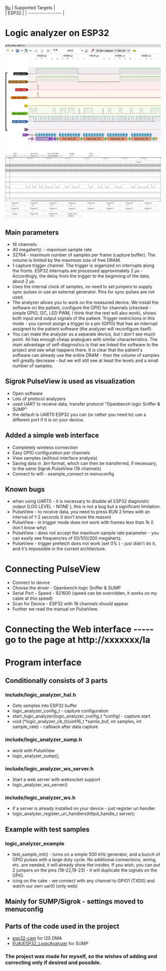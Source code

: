 [Ru](/README-RU.md)
| Supported Targets |  
| ESP32             | 
| ----------------- |

# Logic analyzer on ESP32

![PulseView](/sigrok_esp.jpg)
![WebSocket](/la_ws.jpg)

## Main parameters
  - 16 channels.
  - 40 megahertz. - maximum sample rate
  - 32764 - maximum number of samples per frame (capture buffer). The volume is limited by the maximum size of free DRAM.
  - 1 capture trigger channel. The trigger is organized on interrupts along the fronts. ESP32 interrupts are processed approximately 2 µs - Accordingly, the delay from the trigger to the beginning of the data, about 2 µs.
  - Uses the internal clock of samples, no need to set jumpers to supply sync pulses or use an external generator. Pins for sync pulses are not used.
  - The analyzer allows you to work on the measured device. We install the software on the patient, configure the GPIO for channels (checked - simple GPIO, I2C, LED PWM, I think that the rest will also work), shows both input and output signals of the patient. Trigger restrictions in this mode - you cannot assign a trigger to a pin (GPIO) that has an interrupt assigned to the patient software (the analyzer will reconfigure itself)
  - You can make the analyzer as a separate device, but I don't see much point. Ali has enough cheap analogues with similar characteristics. The main advantage of self-diagnostics is that we linked the software to the project and see what happens there. It is clear that the patient's software can already use the entire DRAM - then the volume of samples will greatly decrease - but we will still see at least the levels and a small number of samples.
  ## Sigrok PulseView is used as visualization
   - Open software
   - Lots of protocol analyzers
   - used UART to receive data, transfer protocol "Openbench logic Sniffer & SUMP"
   - the default is UART0 ESP32 you can (or rather you need to) use a different port if it is on your device.
  ## Added a simple web interface
   - Completely wireless connection
   - Easy GPIO configuration per channels
   - View samples (without interface analysis)
   - Saving data in .bin format, which can then be transferred, if necessary, to the same Sigrok PulseView (16 channels)
   - Connect to wifi - example_connect in menuconfig
   ## Known bugs
   - when using UART0 - it is necessary to disable all ESP32 diagnostic output (LOG LEVEL - NONE ), this is not a bug but a significant limitation.
   - PulseView - to receive data, you need to press RUN 2 times with an interval of 1-2 seconds (I don’t know the reason)
   - PulseView - in trigger mode does not work with frames less than 1k (I don't know why)
   - PulseView - does not accept the maximum sample rate parameter - you can easily see frequencies of 50/100/200 megahertz.
   - PulseView - trigger prefetch does not work (set 0% ) - just didn't do it, and it's impossible in the current architecture.
   # Connecting PulseView
   - Connect to device
   - Choose the driver - Openbench logic Sniffer & SUMP
   - Serial Port - Speed - 921600 (speed can be overridden, it works on my cable at this speed)
   - Scan for Device - ESP32 with 16 channels should appear
   - Further we read the manual on PulseView.
   # Connecting the Web interface ----- go to the page at http://xxxxxxx/la
   # Program interface
   ## Conditionally consists of 3 parts
   ### include/logic_analyzer_hal.h
   - Gets samples into ESP32 buffer
   - logic_analyzer_config_t - capture configuration
   - start_logic_analyzer(logic_analyzer_config_t *config) - capture start
   - void (*logic_analyzer_cb_t)(uint16_t *samle_buf, int samples, int sample_rate) - callback after data capture
   ### include/logic_analyzer_sump.h
   - work with PulseView
   - logic_analyzer_sump();
   ### include/logic_analyzer_ws_server.h
   - Start a web server with websocket support
   - logic_analyzer_ws_server()
   ### include/logic_analyzer_ws.h
   - if a server is already installed on your device - just register uri handler
   - logic_analyzer_register_uri_handlers(httpd_handle_t server);
   ## Example with test samples
   ### logic_analyzer_example
   - test_sample_init() - turns on a simple 500 kHz generator, and a bunch of GPIO pulses with a large duty cycle. No additional connections, wiring, etc. are needed, it will already show the insides. If you wish, you can put 2 jumpers on the pins (18-22,19-23) - it will duplicate the signals on the GPIO.
   - icing on the cake - we connect with any channel to GPIO1 (TXD0) and watch our own uart0 (only web)
   ## Mainly for SUMP/Sigrok - settings moved to menuconfig

## Parts of the code used in the project
  - [esp32-cam](https://github.com/espressif/esp32-camera) for I2S DMA
  - [EUA/ESP32_LogicAnalyzer](https://github.com/EUA/ESP32_LogicAnalyzer) for SUMP

### The project was made for myself, so the wishes of adding and correcting only if desired and possible.